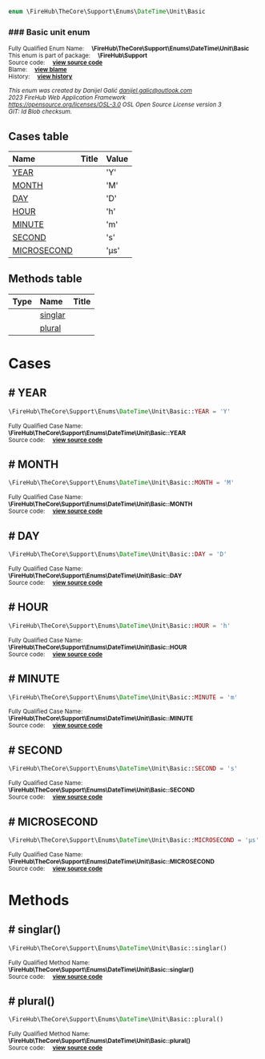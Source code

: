 
```php
enum \FireHub\TheCore\Support\Enums\DateTime\Unit\Basic
```

### ### Basic unit enum
<sub>Fully Qualified Enum Name:  **\FireHub\TheCore\Support\Enums\DateTime\Unit\Basic**</sub><br>
<sub>This enum is part of package:  **\FireHub\Support**</sub><br>
<sub>Source code:  **[view source code](https://github.com/The-FireHub-Project/TheCore/blob/v1.0/src/support/enums/datetime/unit/firehub.Basic.php#L23)**</sub><br>
<sub>Blame:  **[view blame](https://github.com/The-FireHub-Project/TheCore/blame/v1.0/src/support/enums/datetime/unit/firehub.Basic.php)**</sub><br>
<sub>History:  **[view history](https://github.com/The-FireHub-Project/TheCore/commits/v1.0/src/support/enums/datetime/unit/firehub.Basic.php)**</sub><br>

<sub>_This enum was created by Danijel Galić <danijel.galic@outlook.com>_</sub><br>
<sub>_2023 FireHub Web Application Framework_</sub><br>
<sub>_<https://opensource.org/licenses/OSL-3.0> OSL Open Source License version 3_</sub><br>
<sub>_GIT: $Id$ Blob checksum._</sub><br>



## Cases table

| Name  | Title | Value |
| :---  | :---  | :---  |
|<a href="#year">YEAR</a>||&#039;Y&#039;|
|<a href="#month">MONTH</a>||&#039;M&#039;|
|<a href="#day">DAY</a>||&#039;D&#039;|
|<a href="#hour">HOUR</a>||&#039;h&#039;|
|<a href="#minute">MINUTE</a>||&#039;m&#039;|
|<a href="#second">SECOND</a>||&#039;s&#039;|
|<a href="#microsecond">MICROSECOND</a>||&#039;µs&#039;|


## Methods table

| Type  | Name  | Title |
| :---  | :---  | :---  |
||<a href="#singlar()">singlar</a>||
||<a href="#plural()">plural</a>||


# Cases


<h2><a name="year"># YEAR</a></h2>

```php
\FireHub\TheCore\Support\Enums\DateTime\Unit\Basic::YEAR = 'Y'
```

<sub>Fully Qualified Case Name:  **\FireHub\TheCore\Support\Enums\DateTime\Unit\Basic::YEAR**</sub><br>
<sub>Source code:  **[view source code](https://github.com/The-FireHub-Project/TheCore/blob/v1.0/src/support/enums/datetime/unit/firehub.Basic.php#L28)**</sub><br>


<h2><a name="month"># MONTH</a></h2>

```php
\FireHub\TheCore\Support\Enums\DateTime\Unit\Basic::MONTH = 'M'
```

<sub>Fully Qualified Case Name:  **\FireHub\TheCore\Support\Enums\DateTime\Unit\Basic::MONTH**</sub><br>
<sub>Source code:  **[view source code](https://github.com/The-FireHub-Project/TheCore/blob/v1.0/src/support/enums/datetime/unit/firehub.Basic.php#L33)**</sub><br>


<h2><a name="day"># DAY</a></h2>

```php
\FireHub\TheCore\Support\Enums\DateTime\Unit\Basic::DAY = 'D'
```

<sub>Fully Qualified Case Name:  **\FireHub\TheCore\Support\Enums\DateTime\Unit\Basic::DAY**</sub><br>
<sub>Source code:  **[view source code](https://github.com/The-FireHub-Project/TheCore/blob/v1.0/src/support/enums/datetime/unit/firehub.Basic.php#L38)**</sub><br>


<h2><a name="hour"># HOUR</a></h2>

```php
\FireHub\TheCore\Support\Enums\DateTime\Unit\Basic::HOUR = 'h'
```

<sub>Fully Qualified Case Name:  **\FireHub\TheCore\Support\Enums\DateTime\Unit\Basic::HOUR**</sub><br>
<sub>Source code:  **[view source code](https://github.com/The-FireHub-Project/TheCore/blob/v1.0/src/support/enums/datetime/unit/firehub.Basic.php#L43)**</sub><br>


<h2><a name="minute"># MINUTE</a></h2>

```php
\FireHub\TheCore\Support\Enums\DateTime\Unit\Basic::MINUTE = 'm'
```

<sub>Fully Qualified Case Name:  **\FireHub\TheCore\Support\Enums\DateTime\Unit\Basic::MINUTE**</sub><br>
<sub>Source code:  **[view source code](https://github.com/The-FireHub-Project/TheCore/blob/v1.0/src/support/enums/datetime/unit/firehub.Basic.php#L48)**</sub><br>


<h2><a name="second"># SECOND</a></h2>

```php
\FireHub\TheCore\Support\Enums\DateTime\Unit\Basic::SECOND = 's'
```

<sub>Fully Qualified Case Name:  **\FireHub\TheCore\Support\Enums\DateTime\Unit\Basic::SECOND**</sub><br>
<sub>Source code:  **[view source code](https://github.com/The-FireHub-Project/TheCore/blob/v1.0/src/support/enums/datetime/unit/firehub.Basic.php#L53)**</sub><br>


<h2><a name="microsecond"># MICROSECOND</a></h2>

```php
\FireHub\TheCore\Support\Enums\DateTime\Unit\Basic::MICROSECOND = 'µs'
```

<sub>Fully Qualified Case Name:  **\FireHub\TheCore\Support\Enums\DateTime\Unit\Basic::MICROSECOND**</sub><br>
<sub>Source code:  **[view source code](https://github.com/The-FireHub-Project/TheCore/blob/v1.0/src/support/enums/datetime/unit/firehub.Basic.php#L58)**</sub><br>



# Methods


<h2><a name="singlar()"># singlar()</a></h2>

```php
\FireHub\TheCore\Support\Enums\DateTime\Unit\Basic::singlar()
```

<sub>Fully Qualified Method Name:  **\FireHub\TheCore\Support\Enums\DateTime\Unit\Basic::singlar()**</sub><br>
<sub>Source code:  **[view source code](https://github.com/The-FireHub-Project/TheCore/blob/v1.0/src/support/enums/datetime/unit/firehub.Basic.php#L63)**</sub><br>


<h2><a name="plural()"># plural()</a></h2>

```php
\FireHub\TheCore\Support\Enums\DateTime\Unit\Basic::plural()
```

<sub>Fully Qualified Method Name:  **\FireHub\TheCore\Support\Enums\DateTime\Unit\Basic::plural()**</sub><br>
<sub>Source code:  **[view source code](https://github.com/The-FireHub-Project/TheCore/blob/v1.0/src/support/enums/datetime/unit/firehub.Basic.php#L80)**</sub><br>



